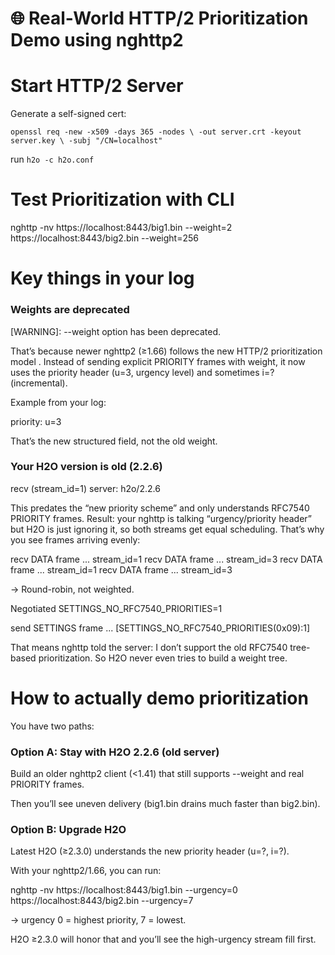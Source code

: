 # 🌐 Real-World HTTP/2 Prioritization Demo using nghttp2


# Start HTTP/2 Server
Generate a self-signed cert:

`openssl req -new -x509 -days 365 -nodes \
-out server.crt -keyout server.key \
-subj "/CN=localhost"
`

run `h2o -c h2o.conf`


# Test Prioritization with CLI
nghttp -nv https://localhost:8443/big1.bin --weight=2 https://localhost:8443/big2.bin --weight=256




# Key things in your log

### Weights are deprecated

[WARNING]: --weight option has been deprecated.


That’s because newer nghttp2 (≥1.66) follows the new HTTP/2 prioritization model
.
Instead of sending explicit PRIORITY frames with weight, it now uses the priority header (u=3, urgency level) and sometimes i=? (incremental).

Example from your log:

priority: u=3


That’s the new structured field, not the old weight.

### Your H2O version is old (2.2.6)

recv (stream_id=1) server: h2o/2.2.6


This predates the “new priority scheme” and only understands RFC7540 PRIORITY frames.
Result: your nghttp is talking “urgency/priority header” but H2O is just ignoring it, so both streams get equal scheduling. That’s why you see frames arriving evenly:

recv DATA frame ... stream_id=1
recv DATA frame ... stream_id=3
recv DATA frame ... stream_id=1
recv DATA frame ... stream_id=3


→ Round-robin, not weighted.

Negotiated SETTINGS_NO_RFC7540_PRIORITIES=1

send SETTINGS frame ... [SETTINGS_NO_RFC7540_PRIORITIES(0x09):1]


That means nghttp told the server: I don’t support the old RFC7540 tree-based prioritization.
So H2O never even tries to build a weight tree.


# How to actually demo prioritization

You have two paths:

### Option A: Stay with H2O 2.2.6 (old server)

Build an older nghttp2 client (<1.41) that still supports --weight and real PRIORITY frames.

Then you’ll see uneven delivery (big1.bin drains much faster than big2.bin).

### Option B: Upgrade H2O

Latest H2O (≥2.3.0) understands the new priority header (u=?, i=?).

With your nghttp2/1.66, you can run:

nghttp -nv https://localhost:8443/big1.bin --urgency=0 \
https://localhost:8443/big2.bin --urgency=7


→ urgency 0 = highest priority, 7 = lowest.

H2O ≥2.3.0 will honor that and you’ll see the high-urgency stream fill first.